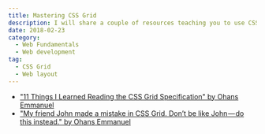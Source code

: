 ```yaml
---
title: Mastering CSS Grid
description: I will share a couple of resources teaching you to use CSS Grid
date: 2018-02-23
category:
  - Web Fundamentals
  - Web development
tag:
  - CSS Grid
  - Web layout
---
```


- ["11 Things I Learned Reading the CSS Grid Specification" by Ohans Emmanuel](https://medium.freecodecamp.org/11-things-i-learned-reading-the-css-grid-specification-fb3983aa5e0)
- ["My friend John made a mistake in CSS Grid. Don’t be like John — do this instead." by Ohans Emmanuel](https://medium.freecodecamp.org/my-friend-john-made-a-mistake-in-css-grid-dont-be-like-john-do-this-instead-91649f480da1)
